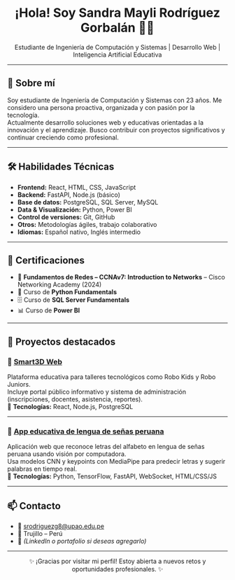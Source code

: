<h1 align="center">¡Hola! Soy Sandra Mayli Rodríguez Gorbalán 👩‍💻</h1>
<p align="center">Estudiante de Ingeniería de Computación y Sistemas | Desarrollo Web | Inteligencia Artificial Educativa</p>

---

## 🙋 Sobre mí

Soy estudiante de Ingeniería de Computación y Sistemas con 23 años. Me considero una persona proactiva, organizada y con pasión por la tecnología.  
Actualmente desarrollo soluciones web y educativas orientadas a la innovación y el aprendizaje. Busco contribuir con proyectos significativos y continuar creciendo como profesional.

---

## 🛠️ Habilidades Técnicas

- **Frontend:** React, HTML, CSS, JavaScript  
- **Backend:** FastAPI, Node.js (básico)  
- **Base de datos:** PostgreSQL, SQL Server, MySQL  
- **Data & Visualización:** Python, Power BI  
- **Control de versiones:** Git, GitHub  
- **Otros:** Metodologías ágiles, trabajo colaborativo  
- **Idiomas:** Español nativo, Inglés intermedio  

---

## 🧩 Certificaciones

- 🧠 **Fundamentos de Redes – CCNAv7: Introduction to Networks** – Cisco Networking Academy (2024)  
- 🐍 Curso de **Python Fundamentals**  
- 🗄️ Curso de **SQL Server Fundamentals**  
- 📊 Curso de **Power BI**  

---

## 🚀 Proyectos destacados

### 🔧 [Smart3D Web](https://github.com/LuisHernandezPineda/Smart3D.git)  
Plataforma educativa para talleres tecnológicos como Robo Kids y Robo Juniors.  
Incluye portal público informativo y sistema de administración (inscripciones, docentes, asistencia, reportes).  
📌 **Tecnologías:** React, Node.js, PostgreSQL

---

### 🤟 [App educativa de lengua de señas peruana](https://github.com/SandraMaylii/LenguajeSenasPrediccion.git)  
Aplicación web que reconoce letras del alfabeto en lengua de señas peruana usando visión por computadora.  
Usa modelos CNN y keypoints con MediaPipe para predecir letras y sugerir palabras en tiempo real.  
📌 **Tecnologías:** Python, TensorFlow, FastAPI, WebSocket, HTML/CSS/JS

---

## 📫 Contacto

- 📧 srodriguezg8@upao.edu.pe  
- 📍 Trujillo – Perú  
- 💼 *(LinkedIn o portafolio si deseas agregarlo)*

---

<p align="center">✨ ¡Gracias por visitar mi perfil! Estoy abierta a nuevos retos y oportunidades profesionales. ✨</p>

